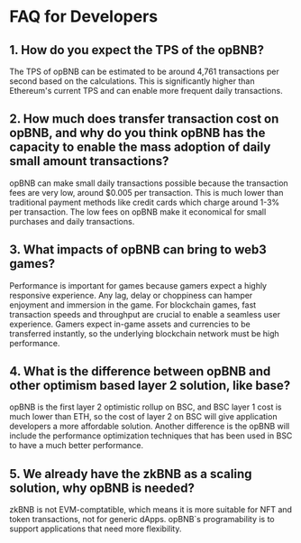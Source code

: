# FAQ for Developers
## 1. How do you expect the TPS of the opBNB?

The TPS of opBNB can be estimated to be around 4,761 transactions per second based on the calculations. This is significantly higher than Ethereum's current TPS and can enable more frequent daily transactions.

## 2. How much does transfer transaction cost on opBNB, and why do you think opBNB has the capacity to enable the mass adoption of daily small amount transactions?

opBNB can make small daily transactions possible because the transaction fees are very low, around $0.005 per transaction. This is much lower than traditional payment methods like credit cards which charge around 1-3% per transaction. The low fees on opBNB make it economical for small purchases and daily transactions.

## 3. What impacts of opBNB can bring to web3 games?

Performance is important for games because gamers expect a highly responsive experience. Any lag, delay or choppiness can hamper enjoyment and immersion in the game. For blockchain games, fast transaction speeds and throughput are crucial to enable a seamless user experience. Gamers expect in-game assets and currencies to be transferred instantly, so the underlying blockchain network must be high performance.

## 4. What is the difference between opBNB and other optimism based layer 2 solution, like base?

opBNB is the first layer 2 optimistic rollup on BSC, and BSC layer 1 cost is much lower than ETH, so the cost of layer 2 on BSC will give application developers a more affordable solution. Another difference is the opBNB will include the performance optimization techniques that has been used in BSC to have a much better performance.

## 5. We already have the zkBNB as a scaling solution, why opBNB is needed? 

zkBNB is not EVM-comptatible, which means it is more suitable for NFT and token transactions, not for generic dApps. opBNB`s programability is to support applications that need more flexibility.
